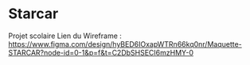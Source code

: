 # Starcar
Projet scolaire 
Lien du Wireframe : https://www.figma.com/design/hyBED6IOxapWTRn66kq0nr/Maquette-STARCAR?node-id=0-1&p=f&t=C2DbSHSECI6mzHMY-0
